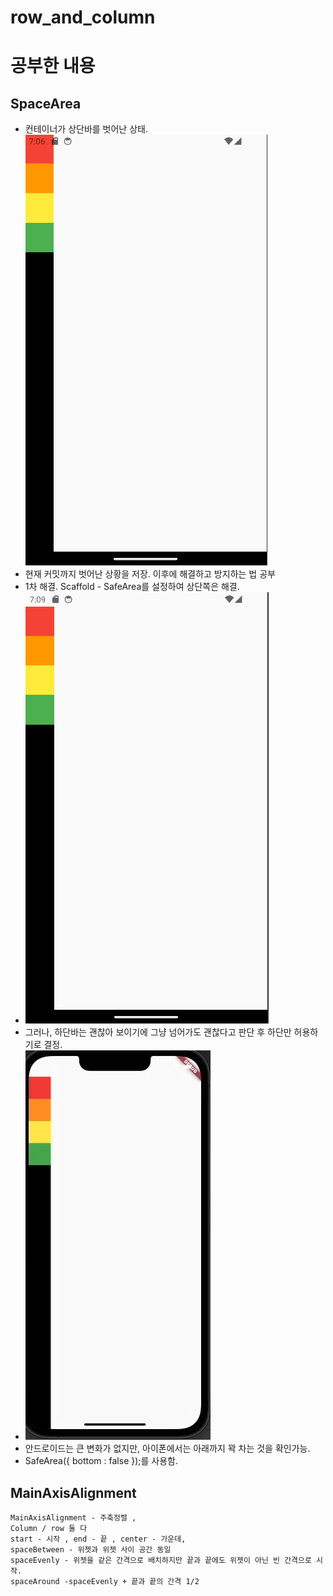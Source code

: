 # row_and_column

# 공부한 내용

## SpaceArea

- 컨테이너가 상단바를 벗어난 상태. ![img.png](study1_outrangeTopBar.png)
- 현재 커밋까지 벗어난 상황을 저장. 이후에 해결하고 방지하는 법 공부
- 1차 해결. Scaffold - SafeArea를 설정하여 상단쪽은 해결.
- ![img.png](img.png)
- 그러나, 하단바는 괜찮아 보이기에 그냥 넘어가도 괜찮다고 판단 후 하단만 허용하기로 결정.
- ![img_1.png](img_1.png)
- 안드로이드는 큰 변화가 없지만, 아이폰에서는 아래까지 꽉 차는 것을 확인가능.
- SafeArea({ bottom : false });를 사용함.

## MainAxisAlignment
```
MainAxisAlignment - 주축정렬 , 
Column / row 둘 다
start - 시작 , end - 끝 , center - 가운데,
spaceBetween - 위젯과 위젯 사이 공간 동일
spaceEvenly - 위젯을 같은 간격으로 배치하지만 끝과 끝에도 위젯이 아닌 빈 간격으로 시작.
spaceAround -spaceEvenly + 끝과 끝의 간격 1/2
```